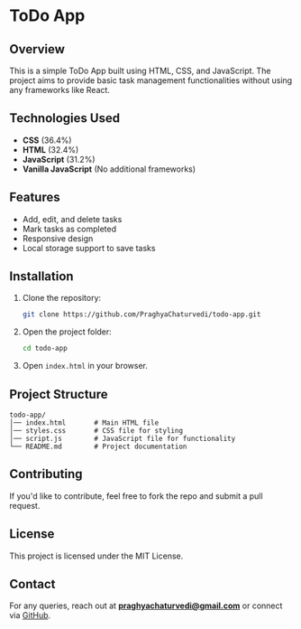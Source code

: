 # ToDo App

## Overview
This is a simple ToDo App built using HTML, CSS, and JavaScript. The project aims to provide basic task management functionalities without using any frameworks like React.

## Technologies Used
- **CSS** (36.4%)
- **HTML** (32.4%)
- **JavaScript** (31.2%)
- **Vanilla JavaScript** (No additional frameworks)

## Features
- Add, edit, and delete tasks
- Mark tasks as completed
- Responsive design
- Local storage support to save tasks

## Installation
1. Clone the repository:
   ```sh
   git clone https://github.com/PraghyaChaturvedi/todo-app.git
   ```
2. Open the project folder:
   ```sh
   cd todo-app
   ```
3. Open `index.html` in your browser.

## Project Structure
```
todo-app/
│── index.html       # Main HTML file
│── styles.css       # CSS file for styling
│── script.js        # JavaScript file for functionality
└── README.md        # Project documentation
```

## Contributing
If you'd like to contribute, feel free to fork the repo and submit a pull request.

## License
This project is licensed under the MIT License.

## Contact
For any queries, reach out at **praghyachaturvedi@gmail.com** or connect via [GitHub]([https://github.com/PraghyaChaturvedi]).

